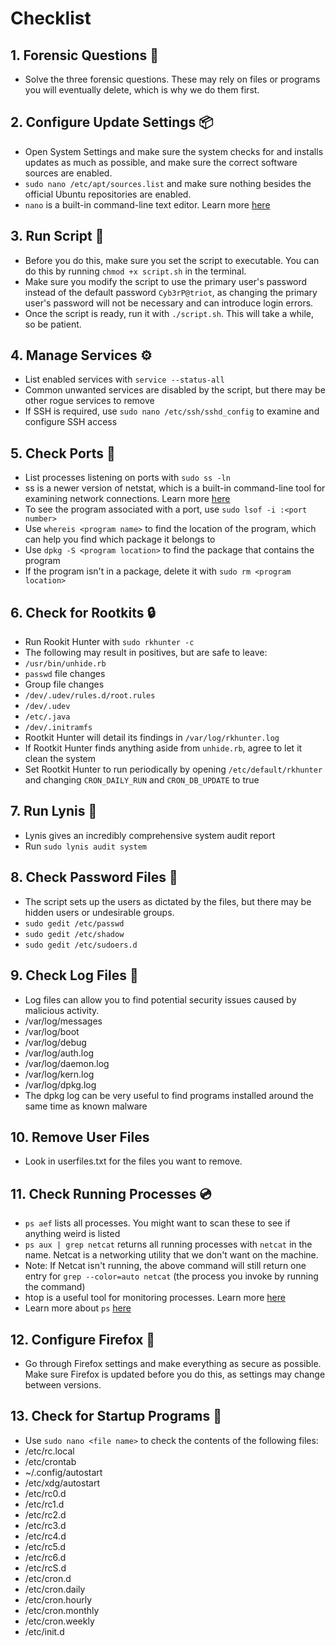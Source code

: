 # Checklist

## 1. Forensic Questions 🔎

* Solve the three forensic questions. These may rely on files or programs you will eventually delete, which is why we do them first.

## 2. Configure Update Settings 📦

* Open System Settings and make sure the system checks for and installs updates as much as possible, and make sure the correct software sources are enabled.
* `sudo nano /etc/apt/sources.list` and make sure nothing besides the official Ubuntu repositories are enabled.
* `nano` is a built-in command-line text editor. Learn more [here](https://help.ubuntu.com/community/Nano)

## 3. Run Script 📜

* Before you do this, make sure you set the script to executable. You can do this by running `chmod +x script.sh` in the terminal.
* Make sure you modify the script to use the primary user's password instead of the default password `Cyb3rP@triot`, as changing the primary user's password will not be necessary and can introduce login errors.
* Once the script is ready, run it with `./script.sh`. This will take a while, so be patient.

## 4. Manage Services ⚙️

* List enabled services with `service --status-all`
* Common unwanted services are disabled by the script, but there may be other rogue services to remove
* If SSH is required, use `sudo nano /etc/ssh/sshd_config` to examine and configure SSH access

## 5. Check Ports 🚤

* List processes listening on ports with `sudo ss -ln`
* ss is a newer version of netstat, which is a built-in command-line tool for examining network connections. Learn more [here](https://phoenixnap.com/kb/ss-command)
* To see the program associated with a port, use `sudo lsof -i :<port number>`
* Use `whereis <program name>` to find the location of the program, which can help you find which package it belongs to
* Use `dpkg -S <program location>` to find the package that contains the program
* If the program isn't in a package, delete it with `sudo rm <program location>`

## 6. Check for Rootkits 🔒

* Run Rookit Hunter with `sudo rkhunter -c`
* The following may result in positives, but are safe to leave:
* `/usr/bin/unhide.rb`
* `passwd` file changes
* Group file changes
* `/dev/.udev/rules.d/root.rules`
* `/dev/.udev`
* `/etc/.java`
* `/dev/.initramfs`
* Rootkit Hunter will detail its findings in `/var/log/rkhunter.log`
* If Rootkit Hunter finds anything aside from `unhide.rb`, agree to let it clean the system
* Set Rootkit Hunter to run periodically by opening `/etc/default/rkhunter` and changing `CRON_DAILY_RUN` and `CRON_DB_UPDATE` to true

## 7. Run Lynis 📝

* Lynis gives an incredibly comprehensive system audit report
* Run `sudo lynis audit system`

## 8. Check Password Files 🔑

* The script sets up the users as dictated by the files, but there may be hidden users or undesirable groups.
* `sudo gedit /etc/passwd`
* `sudo gedit /etc/shadow`
* `sudo gedit /etc/sudoers.d`

## 9. Check Log Files 📄

* Log files can allow you to find potential security issues caused by malicious activity.
* /var/log/messages
* /var/log/boot
* /var/log/debug
* /var/log/auth.log
* /var/log/daemon.log
* /var/log/kern.log
* /var/log/dpkg.log
* The dpkg log can be very useful to find programs installed around the same time as known malware

## 10. Remove User Files

* Look in userfiles.txt for the files you want to remove.

## 11. Check Running Processes 💿

* `ps aef` lists all processes. You might want to scan these to see if anything weird is listed
* `ps aux | grep netcat` returns all running processes with `netcat` in the name. Netcat is a networking utility that we don't want on the machine.
* Note: If Netcat isn't running, the above command will still return one entry for `grep --color=auto netcat` (the process you invoke by running the command)
* htop is a useful tool for monitoring processes. Learn more [here](https://www.tecmint.com/htop-cpu-monitoring-tool-in-linux/)
* Learn more about `ps` [here](https://www.computernetworkingnotes.com/linux-tutorials/ps-aux-command-and-ps-command-explained.html)

## 12. Configure Firefox 🦊

* Go through Firefox settings and make everything as secure as possible. Make sure Firefox is updated before you do this, as settings may change between versions.

## 13. Check for Startup Programs 🚀

* Use `sudo nano <file name>` to check the contents of the following files:
* /etc/rc.local
* /etc/crontab
* ~/.config/autostart
* /etc/xdg/autostart
* /etc/rc0.d
* /etc/rc1.d
* /etc/rc2.d
* /etc/rc3.d
* /etc/rc4.d
* /etc/rc5.d
* /etc/rc6.d
* /etc/rcS.d
* /etc/cron.d
* /etc/cron.daily
* /etc/cron.hourly
* /etc/cron.monthly
* /etc/cron.weekly
* /etc/init.d

